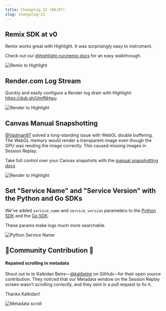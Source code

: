 ```yaml
---
title: Changelog 22 (08/07)
slug: changelog-22
---
```


## Remix SDK at v0

Remix works great with Highlight. It was surprisingly easy to instrument.

Check out our [@highlight-run/remix docs](https://www.highlight.io/docs/getting-started/fullstack-frameworks/remix) for an easy walkthrough.

![Remix to Highlight](/images/changelog/22/remix-to-highlight.jpg)

## Render.com Log Stream

Quickly and easily configure a Render log drain with Highlight: https://dub.sh/UmfNHwu

![Render to Highlight](/images/changelog/22/render-to-highlight.jpg)


## Canvas Manual Snapshotting

[@Vadman97](https://github.com/Vadman97) solved a long-standing issue with WebGL double buffering. The WebGL memory would render a transparent image even though the GPU was rending the image correctly. This caused missing images in Session Replay.

Take full control over your Canvas snapshots with the [manual snapshotting docs](https://www.highlight.io/docs/getting-started/browser/replay-configuration/canvas#manual-snapshotting)

![Render to Highlight](/images/changelog/22/canvas-snapshot.jpg)


## Set "Service Name" and "Service Version" with the Python and Go SDKs

We've added `service_name` and `service_version` parameters to the [Python SDK](https://www.highlight.io/docs/sdk/python#servicename) and the [Go SDK](https://www.highlight.io/docs/sdk/go#highlightStart).

These params make logs much more searchable.

![Python Service Name](/images/changelog/22/service-name.png)

## 🚨Community Contribution 🚨 

#### Repaired scrolling in metadata

Shout out to to Kalkidan Betre—[@kalibetre](https://github.com/kalibetre) on GitHub—for their open source contribution. They noticed that our Metadata window on the Session Replay screen wasn't scrolling correctly, and they sent in a pull request to fix it.

Thanks Kalkidan!

![Metadata scroll](/images/changelog/22/metadata-scroll.gif.webp)

